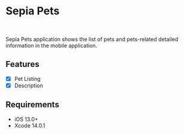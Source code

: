 # Sepia Pets

<br />
<p>Sepia Pets application shows the list of pets and pets-related detailed information in the
mobile application.</p>

## Features

- [x] Pet Listing
- [x] Description

## Requirements

- iOS 13.0+
- Xcode 14.0.1
